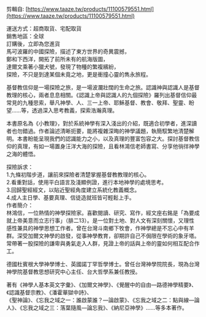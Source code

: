 剪輯自: [https://www.taaze.tw/products/11100579551.html](https://www.taaze.tw/products/11100579551.html)
 
運送方式：超商取貨、宅配取貨  
銷售地區：全球  
訂購後，立即為您進貨  
馬可波羅的中國探險，描述了東方世界的奇異震撼，  
鄭和下西洋，開拓了前所未有的航海版圖，  
達爾文乘著小獵犬號，發現了物種的繁複繽紛，  
探險，不只是到達某個未竟之地，更是衝撞心靈的雋永旅程。
 
基督教信仰是一場探險之旅，是一場波瀾壯闊的生命之旅。認識神與認識人是基督教理的核心，兩者息息相關。《認識上帝與認識人的九個探險》羅列出基督信仰最常見的九種思索，舉凡神學、人、三一上帝、耶穌基督、教會、敬拜、聖靈、盼望……等，透過深入思考教義，探索浩瀚真理。
 
本書原名為《小教理》，對於系統神學有深入淺出的介紹，既適合初學者，進深讀者也勿錯過。作者論述清晰扼要，能將複雜深晦的神學議題，執簡馭繁地清楚解明。本書盼能呈現我們的認識能力之小，以及真理的豐富包容之大。探討基督教信仰的真理，有如一場置身汪洋大海的探險，且看林鴻信老師書寫、分享他徜徉神學之海的體悟。
 
探險訴求：  
1.九條初階步道，讓前來探險者清楚掌握基督教教理的核心。  
2.看重對話，使用平白語言及淺顯例證，進行本地神學的處境思考。  
3.回歸聖經經文，以貼近聖經角度建立系統化教義概念。  
4.成人主日學、基要真理、信徒造就班皆可輕鬆上手。  
作者簡介：  
林鴻信，一位熱情的神學探險家。喜歡閱讀、研究、寫作，經文座右銘是「為要成就上帝美意而立志行事」（腓二13）。是一位對土地、對人文有深刻關懷，又理性感性兼具的神學思想工作者。曾在台灣斗南鄉下牧會，作神學總是不忘心中有羊群。深受加爾文神學的啟發，從事神學教育，卻期許自己不侷限在學術的象牙塔。常帶著一股探險的謙卑與勇氣走入人群，見證上帝的話與上帝的靈如何相互配合作工。
 
德國杜賓根大學神學博士、英國諾丁罕哲學博士。曾任台灣神學院院長，現為台灣神學院基督教思想研究中心主任、台大哲學系兼任教授。
 
著有《神學人基本英文字彙》、《加爾文神學》、《覺醒中的自由―路德神學精要》、《認識基督宗教》、《潘霍華獄中詩》、  
《聖神論》、《忘我之域之一：誰啟蒙誰？―論啟蒙》、《忘我之域之二：點與線―論人》、《忘我之域之三：落葉隨風―論忘我》、《納尼亞神學》……等多本著作。